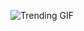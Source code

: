 
<!-- GIF_SECTION -->
![Trending GIF](https://media0.giphy.com/media/v1.Y2lkPThiYjIxNzcyanRwcDQwb3hidmtsNHRzNDB2cnZobTQxbTRybjBmenJ4OTBzNTZlayZlcD12MV9naWZzX3NlYXJjaCZjdD1n/13KrcHexkHQtnG/giphy.gif)
<!-- END_GIF_SECTION -->
